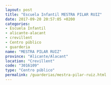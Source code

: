 ```yaml
---
layout: post
title: "Escuela Infantil MESTRA PILAR RUIZ"
date: 2017-09-20 20:57:05 +0200
categories:
- Escuela Infantil
- alicante-alacant
- crevillent
- Centro público
- guarderia
name: "MESTRA PILAR RUIZ"
province: "Alicante/Alacant"
location: "Crevillent"
code: "3016109"
type: "Centro público"
permalink: /guarderias/mestra-pilar-ruiz.html
---
```

